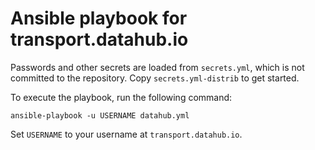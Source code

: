 Ansible playbook for transport.datahub.io
=========================================

Passwords and other secrets are loaded from `secrets.yml`, which is not committed to the repository. Copy `secrets.yml-distrib` to get started.

To execute the playbook, run the following command:

	ansible-playbook -u USERNAME datahub.yml

Set `USERNAME` to your username at `transport.datahub.io`.
